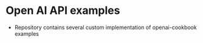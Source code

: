 # Open AI API examples 

- Repository contains several custom implementation of openai-cookbook examples
